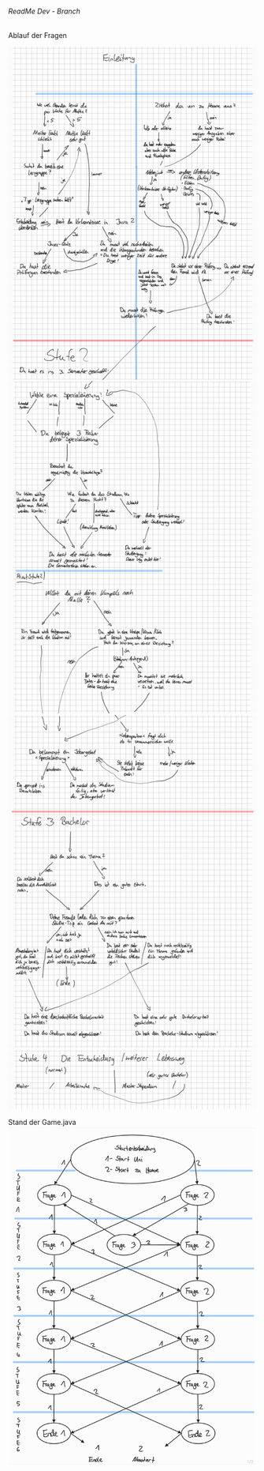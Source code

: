 ###### ReadMe Dev - Branch

Ablauf der Fragen

![Frage1](Pictures_Readme/Fragen1.png)
![Frage2](Pictures_Readme/Fragen2.png)
![Frage3](Pictures_Readme/Fragen3.png)
![Frage4](Pictures_Readme/Fragen4.png)



Stand der Game.java
![Skizze1](pictures/GameStruktur.jpg)
